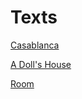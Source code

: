 # Texts

[Casablanca](Texts%204c3de/Casablanca%20662a6.md)

[A Doll's House](Texts%204c3de/A%20Doll's%20H%201e33c.md)

[Room](Texts%204c3de/Room%20f24ff.md)